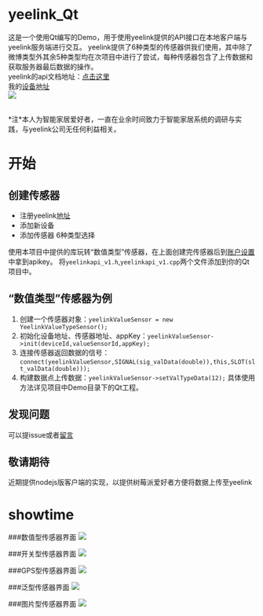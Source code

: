 # yeelink_Qt
这是一个使用Qt编写的Demo，用于使用yeelink提供的API接口在本地客户端与yeelink服务端进行交互。
yeelink提供了6种类型的传感器供我们使用，其中除了微博类型外其余5种类型均在次项目中进行了尝试，每种传感器包含了上传数据和获取服务器最后数据的操作。</br>
yeelink的api文档地址：[点击这里](http://www.yeelink.net/develop/api) </br>
我的[设备地址](http://www.yeelink.net/devices/351739)
</br>
![](https://github.com/tianzhihen/yeelink_Qt/blob/master/img/website.png?raw=true)

</br>
*注*本人为智能家居爱好者，一直在业余时间致力于智能家居系统的调研与实践，与yeelink公司无任何利益相关。

# 开始
## 创建传感器
- 注册yeelink[地址](http://developer.yeelink.net/zh_CN/)
- 添加新设备
- 添加传感器   6种类型选择

使用本项目中提供的库玩转“数值类型”传感器，在上面创建完传感器后到[账户设置](http://developer.yeelink.net/zh_CN/member/apikey)中拿到apikey。
将`yeelinkapi_v1.h`,`yeelinkapi_v1.cpp`两个文件添加到你的Qt项目中。

## “数值类型”传感器为例
1.  创建一个传感器对象：`yeelinkValueSensor = new YeelinkValueTypeSensor();`
2.  初始化设备地址、传感器地址、appKey：`yeelinkValueSensor->init(deviceId,valueSensorId,appKey);`
3.  连接传感器返回数据的信号： `connect(yeelinkValueSensor,SIGNAL(sig_valData(double)),this,SLOT(slt_valData(double)));`
4.  构建数据点上传数据：`yeelinkValueSensor->setValTypeData(12);`
具体使用方法详见项目中Demo目录下的Qt工程。

## 发现问题
可以提issue或者[留言](http://blog.csdn.net/tianzhihen_wq/article/details/52974107)

## 敬请期待
近期提供nodejs版客户端的实现，以提供树莓派爱好者方便将数据上传至yeelink

# showtime
###数值型传感器界面
![](https://github.com/tianzhihen/yeelink_Qt/blob/master/img/c%E6%95%B0%E5%80%BC%E5%9E%8B.png?raw=true)

###开关型传感器界面
![](https://github.com/tianzhihen/yeelink_Qt/blob/master/img/c%E5%BC%80%E5%85%B3%E5%9E%8B.png?raw=true)

###GPS型传感器界面
![](https://github.com/tianzhihen/yeelink_Qt/blob/master/img/cGPS%E5%9E%8B.png?raw=true)

###泛型传感器界面
![](https://github.com/tianzhihen/yeelink_Qt/blob/master/img/c%E6%B3%9B%E5%9E%8B.png?raw=true)

###图片型传感器界面
![](https://github.com/tianzhihen/yeelink_Qt/blob/master/img/c%E5%9B%BE%E7%89%87%E5%9E%8B.png?raw=true)
